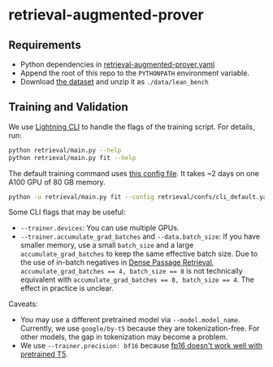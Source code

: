 # retrieval-augmented-prover


## Requirements

* Python dependencies in [retrieval-augmented-prover.yaml](./retrieval-augmented-prover.yaml)
* Append the root of this repo to the `PYTHONPATH` environment variable.
* Download [the dataset](https://drive.google.com/file/d/1ogklwRbaVdXaD9asigc3qh6eD8kfF5S6/view?usp=share_link) and unzip it as `./data/lean_bench`

## Training and Validation

We use [Lightning CLI](https://pytorch-lightning.readthedocs.io/en/1.6.5/common/lightning_cli.html) to handle the flags of the training script. For details, run:
```bash
python retrieval/main.py --help
python retrieval/main.py fit --help
```

The default training command uses [this config file](retrieval/confs/cli_default.yaml). It takes ~2 days on one A100 GPU of 80 GB memory. 
```bash
python -u retrieval/main.py fit --config retrieval/confs/cli_default.yaml
```

Some CLI flags that may be useful:
* `--trainer.devices`: You can use multiple GPUs.
* `--trainer.accumulate_grad_batches` and `--data.batch_size`: If you have smaller memory, use a small `batch_size` and a large `accumulate_grad_batches` to keep the same effective batch size. Due to the use of in-batch negatives in [Dense Passage Retrieval](https://arxiv.org/abs/2004.04906), `accumulate_grad_batches == 4, batch_size == 8` is not technically equivalent with `accumulate_grad_batches == 8, batch_size == 4`. The effect in practice is unclear.


Caveats:
* You may use a different pretrained model via `--model.model_name`. Currently, we use `google/by-t5` because they are tokenization-free. For other models, the gap in tokenization may become a problem.
* We use `--trainer.precision: bf16` because [fp16 doesn't work well with pretrained T5](https://github.com/huggingface/transformers/issues/10830).